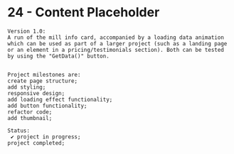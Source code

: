 # 24 - Content Placeholder

    Version 1.0:
    A run of the mill info card, accompanied by a loading data animation which can be used as part of a larger project (such as a landing page or an element in a pricing/testimonials section). Both can be tested by using the "GetData()" button.


    Project milestones are:
    create page structure;
    add styling;
    responsive design;
    add loading effect functionality;
    add button functionality;
    refactor code;
    add thumbnail;

    Status:
     ✔ project in progress;
    project completed;
